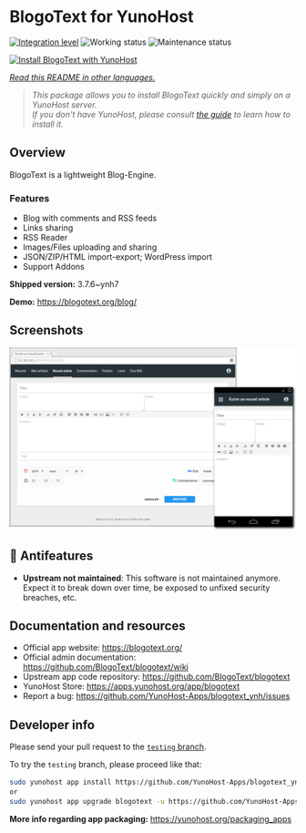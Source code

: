 <!--
N.B.: This README was automatically generated by <https://github.com/YunoHost/apps/tree/master/tools/readme_generator>
It shall NOT be edited by hand.
-->

# BlogoText for YunoHost

[![Integration level](https://apps.yunohost.org/badge/integration/blogotext)](https://ci-apps.yunohost.org/ci/apps/blogotext/)
![Working status](https://apps.yunohost.org/badge/state/blogotext)
![Maintenance status](https://apps.yunohost.org/badge/maintained/blogotext)

[![Install BlogoText with YunoHost](https://install-app.yunohost.org/install-with-yunohost.svg)](https://install-app.yunohost.org/?app=blogotext)

*[Read this README in other languages.](./ALL_README.md)*

> *This package allows you to install BlogoText quickly and simply on a YunoHost server.*  
> *If you don't have YunoHost, please consult [the guide](https://yunohost.org/install) to learn how to install it.*

## Overview

BlogoText is a lightweight Blog-Engine.

### Features

- Blog with comments and RSS feeds
- Links sharing
- RSS Reader
- Images/Files uploading and sharing
- JSON/ZIP/HTML import-export; WordPress import
- Support Addons


**Shipped version:** 3.7.6~ynh7

**Demo:** <https://blogotext.org/blog/>

## Screenshots

![Screenshot of BlogoText](./doc/screenshots/preview.png)

## :red_circle: Antifeatures

- **Upstream not maintained**: This software is not maintained anymore. Expect it to break down over time, be exposed to unfixed security breaches, etc.

## Documentation and resources

- Official app website: <https://blogotext.org/>
- Official admin documentation: <https://github.com/BlogoText/blogotext/wiki>
- Upstream app code repository: <https://github.com/BlogoText/blogotext>
- YunoHost Store: <https://apps.yunohost.org/app/blogotext>
- Report a bug: <https://github.com/YunoHost-Apps/blogotext_ynh/issues>

## Developer info

Please send your pull request to the [`testing` branch](https://github.com/YunoHost-Apps/blogotext_ynh/tree/testing).

To try the `testing` branch, please proceed like that:

```bash
sudo yunohost app install https://github.com/YunoHost-Apps/blogotext_ynh/tree/testing --debug
or
sudo yunohost app upgrade blogotext -u https://github.com/YunoHost-Apps/blogotext_ynh/tree/testing --debug
```

**More info regarding app packaging:** <https://yunohost.org/packaging_apps>
